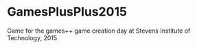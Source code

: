 # GamesPlusPlus2015
Game for the games++ game creation day at Stevens Institute of Technology, 2015
